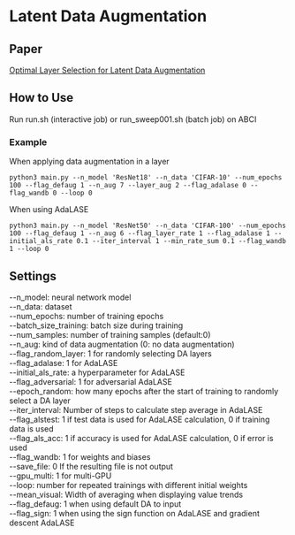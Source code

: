 # Latent Data Augmentation


## Paper
[Optimal Layer Selection for Latent Data Augmentation](https://arxiv.org/abs/2408.13426)

## How to Use
Run run.sh (interactive job) or run_sweep001.sh (batch job) on ABCI

### Example
When applying data augmentation in a layer
```
python3 main.py --n_model 'ResNet18' --n_data 'CIFAR-10' --num_epochs 100 --flag_defaug 1 --n_aug 7 --layer_aug 2 --flag_adalase 0 --flag_wandb 0 --loop 0
```

When using AdaLASE
```
python3 main.py --n_model 'ResNet50' --n_data 'CIFAR-100' --num_epochs 100 --flag_defaug 1 --n_aug 6 --flag_layer_rate 1 --flag_adalase 1 --initial_als_rate 0.1 --iter_interval 1 --min_rate_sum 0.1 --flag_wandb 1 --loop 0
```

## Settings 
--n_model: neural network model   
--n_data: dataset  
--num_epochs: number of training epochs  
--batch_size_training: batch size during training  
--num_samples: number of training samples (default:0)  
--n_aug: kind of data augmentation (0: no data augmentation)  
--flag_random_layer: 1 for randomly selecting DA layers  
--flag_adalase: 1 for AdaLASE  
--initial_als_rate: a hyperparameter for AdaLASE  
--flag_adversarial: 1 for adversarial AdaLASE  
--epoch_random: how many epochs after the start of training to randomly select a DA layer  
--iter_interval: Number of steps to calculate step average in AdaLASE  
--flag_alstest: 1 if test data is used for AdaLASE calculation, 0 if training data is used  
--flag_als_acc: 1 if accuracy is used for AdaLASE calculation, 0 if error is used  
--flag_wandb: 1 for weights and biases  
--save_file: 0 If the resulting file is not output  
--gpu_multi: 1 for multi-GPU  
--loop: number for repeated trainings with different initial weights  
--mean_visual: Width of averaging when displaying value trends  
--flag_defaug: 1 when using default DA to input  
--flag_sign: 1 when using the sign function on AdaLASE and gradient descent AdaLASE   
  
